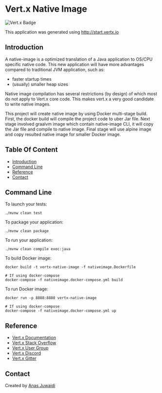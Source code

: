 # Vert.x Native Image

![Vert.x Badge](https://img.shields.io/badge/vert.x-4.4.4-purple.svg)

This application was generated using http://start.vertx.io

## Introduction
A native-image is a optimized translation of a Java application to OS/CPU specific native code. This new application will have more advantages compared to traditional JVM application, such as:
- faster startup times
- (usually) smaller heap sizes

Native image compilation has several restrictions (by design) of which most do not apply to Vert.x core code. This makes vert.x a very good candidate to write native images.

This project will create native image by using Docker multi-stage build. First, the docker build will compile the project code to uber Jar file. Next stage involved graalvm image which contain native-image CLI, it will copy the Jar file and compile to native image. Final stage will use alpine image and copy resulted native image for smaller Docker image.

## Table Of Content
* [Introduction](#introduction)
* [Command Line](#command-line)
* [Reference](#reference)
* [Contact](#contact)

## Command Line
To launch your tests:
```
./mvnw clean test
```

To package your application:
```
./mvnw clean package
```

To run your application:
```
./mvnw clean compile exec:java
```

To build Docker image:
```
docker build -t vertx-native-image -f nativeimage.Dockerfile

# If using docker-compose
docker-compose -f nativeimage.docker-compose.yml build
```

To run Docker image:
```
docker run -p 8888:8888 vertx-native-image

# If using docker-compose
docker-compose -f nativeimage.docker-compose.yml up
```

## Reference
* [Vert.x Documentation](https://vertx.io/docs/)
* [Vert.x Stack Overflow](https://stackoverflow.com/questions/tagged/vert.x?sort=newest&pageSize=15)
* [Vert.x User Group](https://groups.google.com/forum/?fromgroups#!forum/vertx)
* [Vert.x Discord](https://discord.gg/6ry7aqPWXy)
* [Vert.x Gitter](https://gitter.im/eclipse-vertx/vertx-users)

## Contact
Created by [Anas Juwaidi](mailto:anas.didi95@gmail.com)
